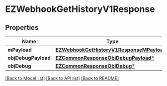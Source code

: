 # EZWebhookGetHistoryV1Response

## Properties
Name | Type | Description | Notes
------------ | ------------- | ------------- | -------------
**mPayload** | [**EZWebhookGetHistoryV1ResponseMPayload***](EZWebhookGetHistoryV1ResponseMPayload.md) |  | 
**objDebugPayload** | [**EZCommonResponseObjDebugPayload***](EZCommonResponseObjDebugPayload.md) |  | [optional] 
**objDebug** | [**EZCommonResponseObjDebug***](EZCommonResponseObjDebug.md) |  | [optional] 

[[Back to Model list]](../README.md#documentation-for-models) [[Back to API list]](../README.md#documentation-for-api-endpoints) [[Back to README]](../README.md)


